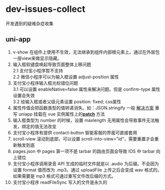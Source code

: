 # dev-issues-collect
开发遇到的疑难杂症收集

## uni-app
1. v-show 在组件上使用不生效，无法继承到组件内部根元素上。通过在外层包一层view来做显示隐藏。
2. 输入框软键盘唤起导致页面整体上移问题<br/>
  2.1 支付宝小程序暂不支持<br/>
  2.2 微信小程序可以为输入框设置 adjust-position 属性
3. 支付宝小程序输入框光标错位问题<br/>
  3.1 可以设置 enableNative=false 属性来解决问题。但是 confirm-type 属性设置会失效<br/>
  3.2 给输入框或者父级元素设置 position: fixed; css属性<br/>
4. 属性传值会把函数类型的值转递消失。如：JSON.stringify 一般 [解决方案](https://github.com/dcloudio/uni-app/issues/1522) 重写 uniapp 挂载在 vue 实例属性上的[__patch__](https://github1s.com/dcloudio/uni-app/blob/HEAD/packages/vue-cli-plugin-uni/packages/mp-vue/dist/mp.runtime.esm.js#L5428) 方法
5. 输入框类型为 number 的时候，设置 maxlength 无用属性会导致事件无法触发，绑定的值无法改变
6. 支付宝小程序有提供 contact-button 智能客服的界面可直接套用
7. scroll-view 滚动到底部，可以设置 scroll-into-view="id"，需要重置才会重新触发到底
8. pages.json 中 pages 第一项不是 tarbar 的路由页面会导致 IOS 中 tarbar 向上错位
9. 支付宝小程序调用录音 API 生成的临时文件就是以 .audio 为后缀。不会因为设置 format 值而改为 .mp3。通过 uploadFile 上传之后会变成 wav 格式的。如果需要是 mp3 格式可通过重写文件改后缀的方式。
10. 支付宝小程序 readFileSync 写入的文件是永久的
